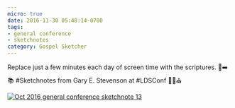 ```yaml
---
micro: true
date: 2016-11-30 05:48:14-0700
tags:
- general conference
- sketchnotes
category: Gospel Sketcher
---
```


Replace just a few minutes each day of screen time with the scriptures. 📱➡️📚
#Sketchnotes from Gary E. Stevenson at #LDSConf ✍🏼⛪️

[![Oct 2016 general conference sketchnote 13](http://www.gospelsketcher.org/uploads/2018/76a4e2cebd.jpg)](http://www.gospelsketcher.org/uploads/2018/76a4e2cebd.jpg)
